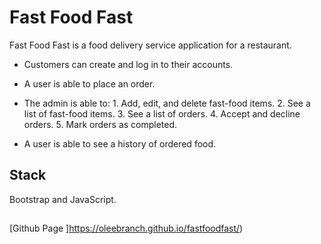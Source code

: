 # Fast Food Fast
Fast Food Fast is a food  delivery service application for a restaurant. 
 - Customers can create and log in to their accounts.
 - A user is able to place an order.
 - The admin is able to:
        1. Add, edit, and delete fast-food items.
        2. See a list of fast-food items.
        3. See a list of orders.
        4. Accept and decline orders.
        5. Mark orders as completed.

- A user is able to see a history of ordered food.

## Stack
Bootstrap and JavaScript.

##
[Github Page ]https://oleebranch.github.io/fastfoodfast/)

